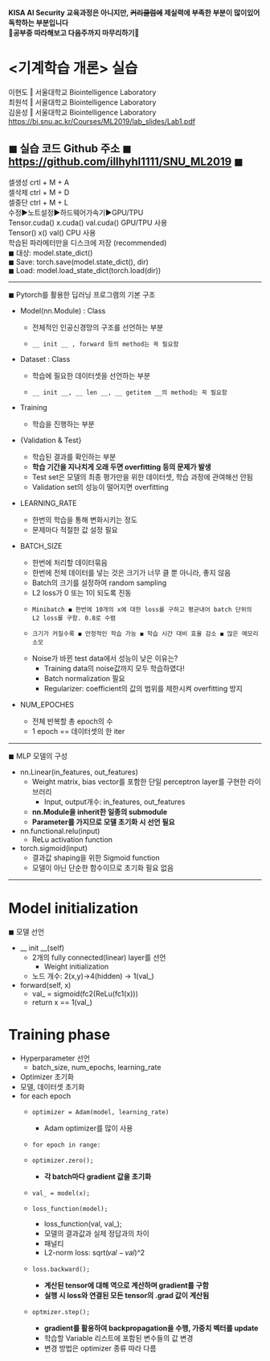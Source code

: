 **KISA AI Security 교육과정은 아니지만, ~~커리큘럼에~~ 제실력에 부족한 부분이 많이있어 독학하는 부분입니다**  
**👹공부중 따라해보고 다음주까지 마무리하기👹**  
  
# <기계학습 개론> 실습
이현도 ‖ 서울대학교 Biointelligence Laboratory  
최원석 ‖ 서울대학교 Biointelligence Laboratory  
김윤성 ‖ 서울대학교 Biointelligence Laboratory  
https://bi.snu.ac.kr/Courses/ML2019/lab_slides/Lab1.pdf  

◼ 실습 코드 Github 주소 ◼ https://github.com/illhyhl1111/SNU_ML2019 ◼  
-----
셀생성 crtl + M + A  
셀삭제 ctrl + M + D  
셀중단 ctrl + M + L  
수정▶노트설정▶하드웨어가속기▶GPU/TPU  
Tensor.cuda() x.cuda() val.cuda() GPU/TPU 사용  
Tensor() x() val() CPU 사용  
학습된 파라메터만을 디스크에 저장 (recommended)  
◼ 대상: model.state_dict()  
◼ Save: torch.save(model.state_dict(), dir)  
◼ Load: model.load_state_dict(torch.load(dir))  

-----
◼ Pytorch를 활용한 딥러닝 프로그램의 기본 구조  
- Model(nn.Module) : Class  
  - 전체적인 인공신경망의 구조를 선언하는 부분  
  -     __ init __ , forward 등의 method는 꼭 필요함  
- Dataset : Class   
  - 학습에 필요한 데이터셋을 선언하는 부분  
  -     __ init __, __ len __, __ getitem __의 method는 꼭 필요함  
- Training   
  - 학습을 진행하는 부분  
- {Validation & Test}  
  - 학습된 결과를 확인하는 부분 
  - __학습 기간을 지나치게 오래 두면 overfitting 등의 문제가 발생__  
  - Test set은 모델의 최종 평가만을 위한 데이터셋, 학습 과정에 관여해선 안됨  
  - Validation set의 성능이 떨어지면 overfitting  
- LEARNING_RATE
  - 한번의 학습을 통해 변화시키는 정도
  - 문제마다 적절한 값 설정 필요
- BATCH_SIZE  
  - 한번에 처리할 데이터묶음
  - 한번에 전체 데이터를 넣는 것은 크기가 너무 클 뿐 아니라, 좋지 않음
  - Batch의 크기를 설정하여 random sampling  
  - L2 loss가 0 또는 1이 되도록 진동  
  -     Minibatch ◼ 한번에 10개의 x에 대한 loss를 구하고 평균내어 batch 단위의 L2 loss를 구함. 0.8로 수렴  
  -     크기가 커질수록 ◼ 안정적인 학습 가능 ◼ 학습 시간 대비 효율 감소 ◼ 많은 메모리 소모  
  - Noise가 바뀐 test data에서 성능이 낮은 이유는?  
    - Training data의 noise값까지 모두 학습하였다!  
    - Batch normalization 필요  
    - Regularizer: coefficient의 값의 범위를 제한시켜 overfitting 방지  

- NUM_EPOCHES
  - 전체 반복할 총 epoch의 수
  - 1 epoch == 데이터셋의 한 iter
-----
◼ MLP 모델의 구성  
- nn.Linear(in_features, out_features)  
  - Weight matrix, bias vector를 포함한 단일 perceptron layer를 구현한 라이브러리
    - Input, output개수: in_features, out_features
  - __nn.Module을 inherit한 일종의 submodule__
  - __Parameter를 가지므로 모델 초기화 시 선언 필요__
- nn.functional.relu(input)  
  - ReLu activation function
- torch.sigmoid(input)  
  - 결과값 shaping을 위한 Sigmoid function
  - 모델이 아닌 단순한 함수이므로 초기화 필요 없음
-----
# Model initialization  
◼ 모델 선언  
- __ init __(self)
  - 2개의 fully connected(linear) layer를 선언
    - Weight initialization
  - 노드 개수: 2(x,y)→4(hidden) → 1(val_)
- forward(self, x)  
  - val_ = sigmoid(fc2(ReLu(fc1(x)))  
  - return x == 1(val_)  
 
# Training phase  
- Hyperparameter 선언
  - batch_size, num_epochs, learning_rate
- Optimizer 초기화
- 모델, 데이터셋 초기화
- for each epoch
  -     optimizer = Adam(model, learning_rate)  
    - Adam optimizer를 많이 사용  
  -     for epoch in range:  
  -     optimizer.zero();  
    - __각 batch마다 gradient 값을 초기화__  
  -     val_ = model(x);  
  -     loss_function(model);  
    - loss_function(val, val_);  
    - 모델의 결과값과 실제 정답과의 차이
    - 패널티
    - L2-norm loss: sqrt(𝑣𝑎𝑙 − 𝑣𝑎𝑙)^2   
  -     loss.backward();  
    - __계산된 tensor에 대해 역으로 계산하며 gradient를 구함__  
    - __실행 시 loss와 연결된 모든 tensor의 .grad 값이 계산됨__  
  -     optmizer.step();  
    - __gradient를 활용하여 backpropagation을 수행, 가중치 벡터를 update__   
    - 학습할 Variable 리스트에 포함된 변수들의 값 변경  
    - 변경 방법은 optimizer 종류 따라 다름  
